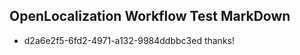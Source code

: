 ## OpenLocalization Workflow Test MarkDown
* d2a6e2f5-6fd2-4971-a132-9984ddbbc3ed thanks!

<!--HONumber=Sep16_HO1-->


